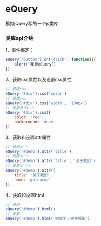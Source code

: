 # eQuery
模拟jQuery写的一个js类库

### 类库api介绍

1、事件绑定：

``` js
eQuery('button').on('click', function(){
    alert(‘我是eQuery’)
})
```

2、获取css属性以及设置css属性

``` js
// 获取css
eQuery('#div').css('color')
// 设置css
eQuery('#div').css('width', '100px')
// 设置多个css
eQuery('#div').css({
    color: 'red',
    background: '#eee'
})
```

3、获取和设置attr属性

``` js
// 访问attr
eQuery('#demo').attr('title')
// 设置attr
eQuery('#demo').attr('title', '关于我们')
// 设置attrs
eQuery('#demo').attr({
    title: '关于我们',
    name: 'goldprog'
})
```

4、获取和设置html

``` js
// 访问
eQuery('#demo').html()
// 设置
eQuery('#demo').html('前端学习原生框架')
```
